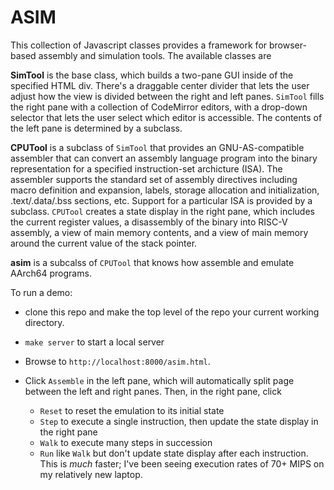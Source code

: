 # ASIM

This collection of Javascript classes provides a framework for browser-based
assembly and simulation tools.  The available classes are

**SimTool** is the base class, which builds a two-pane GUI inside of
the specified HTML div.  There's a draggable center divider that lets
the user adjust how the view is divided between the right and left
panes.  `SimTool` fills the right pane with a collection of CodeMirror
editors, with a drop-down selector that lets the user select which
editor is accessible.  The contents of the left pane is determined by
a subclass.

**CPUTool** is a subclass of `SimTool` that provides an
GNU-AS-compatible assembler that can convert an assembly language
program into the binary representation for a specified instruction-set
archicture (ISA).  The assembler supports the standard set of assembly
directives including macro definition and expansion, labels, storage
allocation and initialization, .text/.data/.bss sections, etc.
Support for a particular ISA is provided by a subclass.  `CPUTool`
creates a state display in the right pane, which includes the current
register values, a disassembly of the binary into RISC-V assembly, a
view of main memory contents, and a view of main memory around the
current value of the stack pointer.

**asim** is a subcalss of `CPUTool` that knows how assemble and emulate
AArch64 programs.

To run a demo:

* clone this repo and make the top level of the repo your current working directory.

* `make server` to start a local server

* Browse to `http://localhost:8000/asim.html`.

* Click `Assemble` in the left pane, which will automatically split page between the left and right
panes.  Then, in the right pane, click

  - `Reset` to reset the emulation to its initial state
  - `Step` to execute a single instruction, then update the state display in the right pane
  - `Walk` to execute many steps in succession
  - `Run` like `Walk` but don't update state display after each instruction.  This is *much* faster;
     I've been seeing execution rates of 70+ MIPS on my relatively new laptop.

